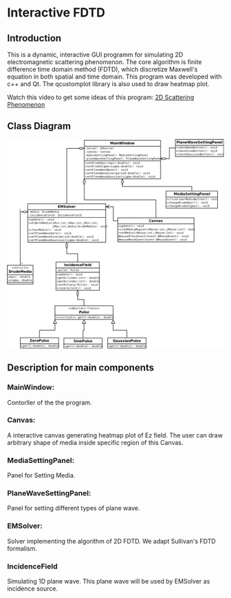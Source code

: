 # Interactive FDTD
## Introduction
This is a dynamic, interactive GUI programm for simulating 2D electromagnetic scattering phenomenon. The core algorithm is finite difference time domain method (FDTD), which discretize Maxwell's equation in both
spatial and time domain. This program was developed with c++ and Qt. The qcustomplot library is also used to draw heatmap plot.

Watch this video to get some ideas of this program:
[2D Scattering Phenomenon](https://www.youtube.com/watch?v=wrgAEh-n87I&feature=youtu.be)

## Class Diagram
![Class Diagram](/images/classDiagram.png)

## Description for main components
### MainWindow:
Contorller of the the program.

### Canvas:
A interactive canvas generating heatmap plot of Ez field. The user can draw  arbitrary shape of media inside specific region of this Canvas.

### MediaSettingPanel:
Panel for Setting Media. 

### PlaneWaveSettingPanel:
Panel for setting different types of plane wave.

### EMSolver:
Solver implementing the algorithm of 2D FDTD. We adapt Sullivan's FDTD formalism.

### IncidenceField
Simulating 1D plane wave. This plane wave will be used by EMSolver as incidence source.
